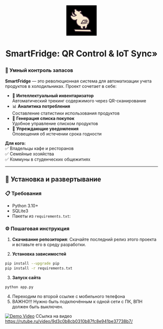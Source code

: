 <p align="center"><img src="static/img/logo.PNG" width="100" height="100" /></p>

# **<p align="center">SmartFridge: QR Control & IoT Sync»</p>**

### 🌟 Умный контроль запасов
**SmartFridge** — это революционная система для автоматизации учета продуктов в холодильниках. Проект сочетает в себе:
- 🧺 **Интеллектуальный инвентаризатор**  
  Автоматический трекинг содержимого через QR-сканирование
- 📊 **Аналитика потребления**  
  Составление статистики использования продуктов
- 🛒 **Генерация списка покупок**  
  Удобное управление списком продуктов
- 🔔 **Упреждающие уведомления**  
  Оповещения об истечении срока годности

**Для кого:**  
✅ Владельцы кафе и ресторанов  
✅ Семейные хозяйства  
✅ Коммуны в студенческих общежитиях  

---

## 🚀 Установка и развертывание

### 📋 Требования
- Python 3.10+
- SQLite3
- Пакеты из `requirements.txt`:
  

### ⚙️ Пошаговая инструкция

1. **Скачивание репозитория**:
Скачайте последний релиз этого проекта и вставьте его в среду разработки.

2. **Установка зависимостей**
 ```bash
 pip install --upgrade pip
 pip install -r requirements.txt
 ```
3. **Запуск сайта**
 ```bash
python app.py
 ```
4. Переходим по второй ссылке с мобильного телефона
5. ВАЖНО!!!
   Нужно быть подключённым к одной сети с ПК, ВПН должен быть выключен.

[![Demo Video](https://img.shields.io/badge/🎥-Watch%20Demo-red)](https://rutube.ru/video/9d3c0b8cb0310b87fc8e941be37738b7/)
ССылка на видео
https://rutube.ru/video/9d3c0b8cb0310b87fc8e941be37738b7/

